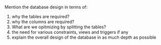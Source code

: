 Mention the database design in terms of:
1. why the tables are required?
2. why the columns are required?
3. What are we opitmizing by splitting the tables?
4. the need for various constraints, views and triggers if any
5. explain the overall design of the database in as much depth as possible